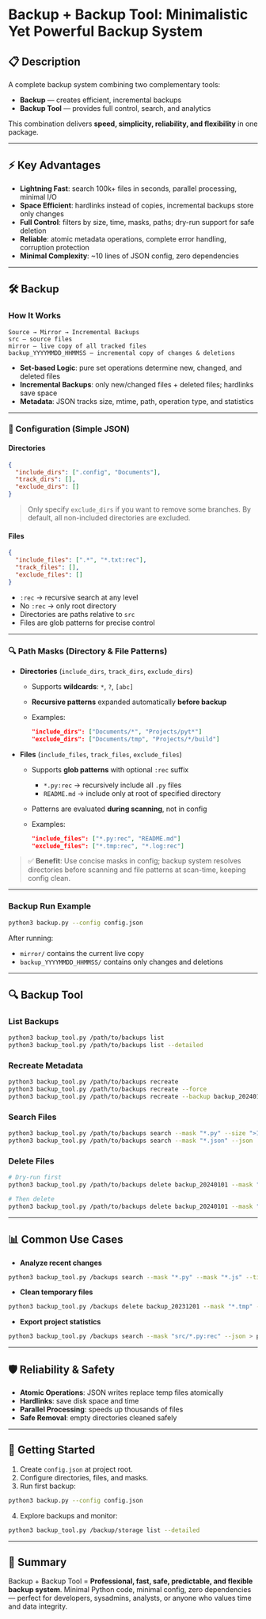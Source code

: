 # Backup + Backup Tool: Minimalistic Yet Powerful Backup System

## 📋 Description

A complete backup system combining two complementary tools:

* **Backup** — creates efficient, incremental backups
* **Backup Tool** — provides full control, search, and analytics

This combination delivers **speed, simplicity, reliability, and flexibility** in one package.

---

## ⚡ Key Advantages

* **Lightning Fast**: search 100k+ files in seconds, parallel processing, minimal I/O
* **Space Efficient**: hardlinks instead of copies, incremental backups store only changes
* **Full Control**: filters by size, time, masks, paths; dry-run support for safe deletion
* **Reliable**: atomic metadata operations, complete error handling, corruption protection
* **Minimal Complexity**: \~10 lines of JSON config, zero dependencies

---

## 🛠 Backup

### How It Works

```
Source → Mirror → Incremental Backups
src — source files
mirror — live copy of all tracked files
backup_YYYYMMDD_HHMMSS — incremental copy of changes & deletions
```

* **Set-based Logic**: pure set operations determine new, changed, and deleted files
* **Incremental Backups**: only new/changed files + deleted files; hardlinks save space
* **Metadata**: JSON tracks size, mtime, path, operation type, and statistics

---

### 🔧 Configuration (Simple JSON)

#### Directories

```json
{
  "include_dirs": [".config", "Documents"],
  "track_dirs": [],
  "exclude_dirs": []
}
```

> Only specify `exclude_dirs` if you want to remove some branches. By default, all non-included directories are excluded.

#### Files

```json
{
  "include_files": [".*", "*.txt:rec"],
  "track_files": [],
  "exclude_files": []
}
```

* `:rec` → recursive search at any level
* No `:rec` → only root directory
* Directories are paths relative to `src`
* Files are glob patterns for precise control

---

### 🔍 Path Masks (Directory & File Patterns)

* **Directories** (`include_dirs`, `track_dirs`, `exclude_dirs`)

  * Supports **wildcards**: `*`, `?`, `[abc]`
  * **Recursive patterns** expanded automatically **before backup**
  * Examples:

    ```json
    "include_dirs": ["Documents/*", "Projects/pyt*"]
    "exclude_dirs": ["Documents/tmp", "Projects/*/build"]
    ```

* **Files** (`include_files`, `track_files`, `exclude_files`)

  * Supports **glob patterns** with optional `:rec` suffix

    * `*.py:rec` → recursively include all `.py` files
    * `README.md` → include only at root of specified directory
  * Patterns are evaluated **during scanning**, not in config
  * Examples:

    ```json
    "include_files": ["*.py:rec", "README.md"]
    "exclude_files": ["*.tmp:rec", "*.log:rec"]
    ```

> ✅ **Benefit**: Use concise masks in config; backup system resolves directories before scanning and file patterns at scan-time, keeping config clean.

---

### Backup Run Example

```bash
python3 backup.py --config config.json
```

After running:

* `mirror/` contains the current live copy
* `backup_YYYYMMDD_HHMMSS/` contains only changes and deletions

---

## 🔍 Backup Tool

### List Backups

```bash
python3 backup_tool.py /path/to/backups list
python3 backup_tool.py /path/to/backups list --detailed
```

### Recreate Metadata

```bash
python3 backup_tool.py /path/to/backups recreate
python3 backup_tool.py /path/to/backups recreate --force
python3 backup_tool.py /path/to/backups recreate --backup backup_20240101
```

### Search Files

```bash
python3 backup_tool.py /path/to/backups search --mask "*.py" --size ">100K" --time ">2024-01-01"
python3 backup_tool.py /path/to/backups search --mask "*.json" --json
```

### Delete Files

```bash
# Dry-run first
python3 backup_tool.py /path/to/backups delete backup_20240101 --mask "*.tmp" --dry-run

# Then delete
python3 backup_tool.py /path/to/backups delete backup_20240101 --mask "*.tmp"
```

---

## 📊 Common Use Cases

* **Analyze recent changes**

```bash
python3 backup_tool.py /backups search --mask "*.py" --mask "*.js" --time ">2024-01-15" --last-backups 7
```

* **Clean temporary files**

```bash
python3 backup_tool.py /backups delete backup_20231201 --mask "*.tmp" --mask "*.log"
```

* **Export project statistics**

```bash
python3 backup_tool.py /backups search --mask "src/*.py:rec" --json > project_stats.json
```

---

## 🛡 Reliability & Safety

* **Atomic Operations**: JSON writes replace temp files atomically
* **Hardlinks**: save disk space and time
* **Parallel Processing**: speeds up thousands of files
* **Safe Removal**: empty directories cleaned safely

---

## 🚀 Getting Started

1. Create `config.json` at project root.
2. Configure directories, files, and masks.
3. Run first backup:

```bash
python3 backup.py --config config.json
```

4. Explore backups and monitor:

```bash
python3 backup_tool.py /backup/storage list --detailed
```

---

## 🌟 Summary

Backup + Backup Tool = **Professional, fast, safe, predictable, and flexible backup system**.
Minimal Python code, minimal config, zero dependencies — perfect for developers, sysadmins, analysts, or anyone who values time and data integrity.
